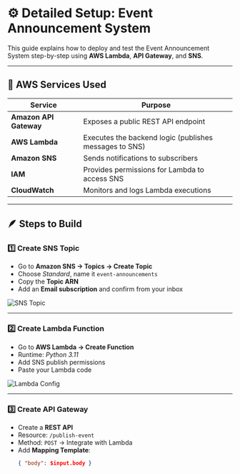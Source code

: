 # ⚙️ Detailed Setup: Event Announcement System

This guide explains how to deploy and test the Event Announcement System step-by-step using **AWS Lambda**, **API Gateway**, and **SNS**.

---

## 🧩 AWS Services Used

| Service | Purpose |
|----------|----------|
| **Amazon API Gateway** | Exposes a public REST API endpoint |
| **AWS Lambda** | Executes the backend logic (publishes messages to SNS) |
| **Amazon SNS** | Sends notifications to subscribers |
| **IAM** | Provides permissions for Lambda to access SNS |
| **CloudWatch** | Monitors and logs Lambda executions |

---

## 🪶 Steps to Build

### 1️⃣ Create SNS Topic
- Go to **Amazon SNS → Topics → Create Topic**
- Choose *Standard*, name it `event-announcements`
- Copy the **Topic ARN**
- Add an **Email subscription** and confirm from your inbox

![SNS Topic](./screenshots/sns-topic.png)

---

### 2️⃣ Create Lambda Function
- Go to **AWS Lambda → Create Function**
- Runtime: *Python 3.11*
- Add SNS publish permissions
- Paste your Lambda code

![Lambda Config](./screenshots/lambda-config.png)

---

### 3️⃣ Create API Gateway
- Create a **REST API**
- Resource: `/publish-event`
- Method: `POST` → Integrate with Lambda
- Add **Mapping Template**:
  ```json
  { "body": $input.body }
